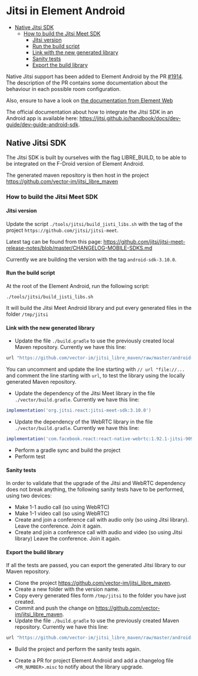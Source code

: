 # Jitsi in Element Android

<!--- TOC -->

* [Native Jitsi SDK](#native-jitsi-sdk)
  * [How to build the Jitsi Meet SDK](#how-to-build-the-jitsi-meet-sdk)
    * [Jitsi version](#jitsi-version)
    * [Run the build script](#run-the-build-script)
    * [Link with the new generated library](#link-with-the-new-generated-library)
    * [Sanity tests](#sanity-tests)
    * [Export the build library](#export-the-build-library)

<!--- END -->

Native Jitsi support has been added to Element Android by the PR [#1914](https://github.com/vector-im/element-android/pull/1914). The description of the PR contains some documentation about the behaviour in each possible room configuration.

Also, ensure to have a look on [the documentation from Element Web](https://github.com/vector-im/element-web/blob/develop/docs/jitsi.md)

The official documentation about how to integrate the Jitsi SDK in an Android app is available here: https://jitsi.github.io/handbook/docs/dev-guide/dev-guide-android-sdk.

## Native Jitsi SDK

The Jitsi SDK is built by ourselves with the flag LIBRE_BUILD, to be able to be integrated on the F-Droid version of Element Android.

The generated maven repository is then host in the project https://github.com/vector-im/jitsi_libre_maven

### How to build the Jitsi Meet SDK

#### Jitsi version

Update the script `./tools/jitsi/build_jisti_libs.sh` with the tag of the project `https://github.com/jitsi/jitsi-meet`.

Latest tag can be found from this page: https://github.com/jitsi/jitsi-meet-release-notes/blob/master/CHANGELOG-MOBILE-SDKS.md

Currently we are building the version with the tag `android-sdk-3.10.0`.

#### Run the build script

At the root of the Element Android, run the following script:

```shell script
./tools/jitsi/build_jisti_libs.sh
```

It will build the Jitsi Meet Android library and put every generated files in the folder `/tmp/jitsi`

#### Link with the new generated library

- Update the file `./build.gradle` to use the previously created local Maven repository. Currently we have this line:

```groovy
url "https://github.com/vector-im/jitsi_libre_maven/raw/master/android-sdk-3.10.0"
```

You can uncomment and update the line starting with `// url "file://...` and comment the line starting with `url`, to test the library using the locally generated Maven repository.

- Update the dependency of the Jitsi Meet library in the file `./vector/build.gradle`. Currently we have this line:

```groovy
implementation('org.jitsi.react:jitsi-meet-sdk:3.10.0')
```

- Update the dependency of the WebRTC library in the file `./vector/build.gradle`. Currently we have this line:

```groovy
implementation('com.facebook.react:react-native-webrtc:1.92.1-jitsi-9093212@aar')
```

- Perform a gradle sync and build the project
- Perform test

#### Sanity tests

In order to validate that the upgrade of the Jitsi and WebRTC dependency does not break anything, the following sanity tests have to be performed, using two devices:
- Make 1-1 audio call (so using WebRTC)
- Make 1-1 video call (so using WebRTC)
- Create and join a conference call with audio only (so using Jitsi library). Leave the conference. Join it again.
- Create and join a conference call with audio and video (so using Jitsi library) Leave the conference. Join it again.

#### Export the build library

If all the tests are passed, you can export the generated Jitsi library to our Maven repository.

- Clone the project https://github.com/vector-im/jitsi_libre_maven.
- Create a new folder with the version name.
- Copy every generated files form `/tmp/jitsi` to the folder you have just created.
- Commit and push the change on https://github.com/vector-im/jitsi_libre_maven.
- Update the file `./build.gradle` to use the previously created Maven repository. Currently we have this line:

```groovy
url "https://github.com/vector-im/jitsi_libre_maven/raw/master/android-sdk-3.10.0"
```

- Build the project and perform the sanity tests again.

- Create a PR for project Element Android and add a changelog file `<PR_NUMBER>.misc` to notify about the library upgrade.
